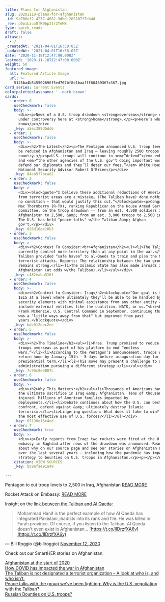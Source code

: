 ```yaml
---
title: Plans for Afghanistan
slug: 20201118-plans-for-afghanistan
_id: 9d788ef2-4237-4682-9dbd-288207f7db4d
_rev: p5oiLzuoOfR9bp21r2TeMX
type: quick_reads
draft: false
aliases:
  - /
_createdAt: '2021-04-01T16:58:05Z'
_updatedAt: '2021-04-01T16:58:05Z'
date: '2020-11-18T12:47:00.000Z'
lastmod: '2020-11-18T12:47:00.000Z'
weight: 50
featured_image:
  alt: Featured Article Image
  url: >-
    5125ba4b545502696f5ed767bf8e1baafff60469367x367.jpg
card_series: Current Events
colorpaletteclassname: '--dark-brown'
cards:
  - order: 0
    useCheckmark: false
    body: >-
      <div><p>News of a U.S. troop drawdown <strong>overseas</strong> comes
      under controversy here at <strong>home</strong>.</p><p>Here’s what to
      know</p></div>
    _key: a5ec399d5dd6
  - order: 1
    useCheckmark: false
    body: >-
      <div><h2>The Latest</h2><p>The Pentagon announced U.S. troop levels will
      be reduced in Afghanistan and Iraq – leaving roughly 2500 troops in each
      country.</p><p>U.S. troops will continue to <em>“defend”</em> embassies
      and <em>“the other agencies of the U.S. gov’t doing important work…They’ll
      defend our diplomats and they’ll deter our foes.”</em> White House
      National Security Advisor Robert O’Brien</p></div>
    _key: 84ab5f7bcad2
  - order: 2
    useCheckmark: false
    body: >-
      <div><blockquote>“I believe these additional reductions of American troops
      from terrorist areas are a mistake… (The Taliban have) done nothing — met
      no condition — that would justify this cut.”</blockquote><p>Congressman
      Mac Thornberry (R-TX), ranking Republican on the House Armed Services
      Committee, on the troop drawdown -- from an est. 4,500 soldiers in
      Afghanistan to 2,500, &amp; from an est. 3,000 troops to 2,500 in Iraq.
      The U.S. has held "peace talks" w/the Taliban &amp; Afghan
      gov't.</p></div>
    _key: 026d16ee10b3
  - order: 3
    useCheckmark: false
    body: >-
      <div><h2>Context To Consider:<br>Afghanistan</h2><ul><li>The Taliban
      currently control more territory than at any point in the war.</li><li>The
      Taliban provided “safe haven” to al-Qaeda to train and plan the 9/11
      terrorist attacks. Reports: The relationship between the two groups
      remains strong.</li><li>The Islamic State has also made inroads in
      Afghanistan (at odds w/the Taliban).</li></ul></div>
    _key: c482eaba316f
  - order: 4
    useCheckmark: false
    body: >-
      <div><h2>Context to Consider: Iraq</h2><blockquote>“Our goal is to keep
      ISIS at a level where ultimately they’ll be able to be handled by local
      security elements with minimal assistance from any other entity — to
      include external entities like the coalition, NATO, or us.”<br><br>Gen.
      Frank McKenzie, U.S. Central Command in September, continuing that Iraq
      was a "little ways away from that" but improved from past
      years.</blockquote></div>
    _key: bdc012dec2ee
  - order: 5
    useCheckmark: false
    body: >-
      <div><h2>The Timeline</h2><ul><li>Pres. Trump promised to reduce American
      troops overseas as part of his platform to end “endless
      wars.”</li><li>According to the Pentagon’s announcement, troops would
      return home by January 15th – 5 days before inauguration day for the next
      presidential term.</li><li>This move may present a challenge to an
      administration pursuing a different strategy.</li></ul></div>
    _key: 7c90c8ee887c
  - order: 6
    useCheckmark: false
    body: >-
      <div><h2>Why This Matters:</h2><ul><li>Thousands of Americans have made
      the ultimate sacrifice in Iraq &amp; Afghanistan. Tens of thousands
      injured. Millions of American families impacted by
      deployments.</li><li>Debate continues about how the U.S. can best
      confront, defend against &amp; ultimately destroy Islamic
      terrorism.</li><li>Lingering question: What does it take to win? What’s
      the most effective use of U.S. forces?</li></ul></div>
    _key: 07196e13c4ed
  - order: 7
    useCheckmark: true
    body: >-
      <div><p>Early reports from Iraq: two rockets were fired at the U.S.
      embassy in Baghdad after news of the drawdown was announced. Read more
      about why on our source page and see our stories on Afghanistan &amp; Iraq
      over the last several years - including how the pandemic has impacted U.S.
      strategy to bounties on U.S. troops in Afghanistan.</p><p></p></div>
    citation: VIEW SOURCES
    _key: b59afae91a49

---
```

Pentagon to cut troop levels to 2,500 in Iraq, Afghanistan [READ MORE](https://apnews.com/article/dod-cut-troop-level-iraq-afghanistan-f386726f79ac6c65be97211d3a89b12d)

Rocket Attack on Embassy: [READ MORE](https://nypost.com/2020/11/17/rockets-strike-near-us-embassy-in-baghdad-iraqi-officials/)

Insight on the [link between the Taliban and Al Qaeda](https://www.longwarjournal.org/archives/2020/11/veteran-al-qaeda-leader-killed-in-western-afghanistan.php):

> Mohammad Hanif is the perfect example of how Al Qaeda has integrated Pakistani jihadists into its rank and file. He was killed in Farah province. Of course, if you listen to the Taliban, Al Qaeda doesn't even exist in Afghanistan… [https://t.co/IIDrzfXA6v](https://t.co/IIDrzfXA6v)  
  
  
  
— Bill Roggio (@billroggio) [November 12, 2020](https://twitter.com/billroggio/status/1326920538502160385?ref_src=twsrc%5Etfw)



Check out our SmartHER stories on Afghanistan:

[Afghanistan at the start of 2020](https://www.smarthernews.com/afghanistan-2020/)  
[How COVID has impacted the war in Afghanistan](https://www.smarthernews.com/americas-longest-war-during-wartime-with-covid/)  
[The Taliban is not designated a terrorist organization – A look at who is, and who isn’t.](https://www.smarthernews.com/terrorist-designations-whos-in-whos-out/)  
[Peace talks with the group we’ve been fighting: ](https://www.smarthernews.com/19-01-29-afghanistan-peace-deal/)[Why is the U.S. negotiating with the Taliban?](https://www.smarthernews.com/19-01-29-afghanistan-peace-deal/)  
[Russian Bounties on U.S. troops?](https://www.smarthernews.com/russia-afghanistan-cash-rewards/)